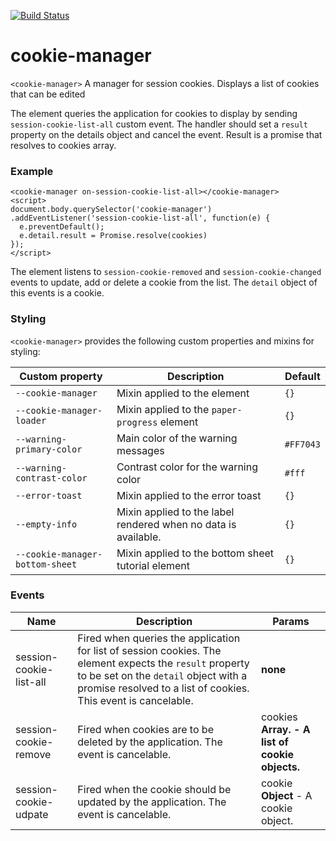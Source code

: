 [![Build Status](https://travis-ci.org/advanced-rest-client/cookie-manager.svg?branch=stage)](https://travis-ci.org/advanced-rest-client/cookie-manager)  

# cookie-manager

`<cookie-manager>` A manager for session cookies. Displays a list of cookies that can be edited

The element queries the application for cookies to display by sending
`session-cookie-list-all` custom event. The handler should set a `result` property
on the details object and cancel the event.
Result is a promise that resolves to cookies array.

### Example

```
<cookie-manager on-session-cookie-list-all></cookie-manager>
<script>
document.body.querySelector('cookie-manager')
.addEventListener('session-cookie-list-all', function(e) {
  e.preventDefault();
  e.detail.result = Promise.resolve(cookies)
});
</script>
```

The element listens to `session-cookie-removed` and `session-cookie-changed`
events to update, add or delete a cookie from the list.
The `detail` object of this events is a cookie.

### Styling
`<cookie-manager>` provides the following custom properties and mixins for styling:

Custom property | Description | Default
----------------|-------------|----------
`--cookie-manager` | Mixin applied to the element | `{}`
`--cookie-manager-loader` | Mixin applied to the `paper-progress` element | `{}`
`--warning-primary-color` | Main color of the warning messages | `#FF7043`
`--warning-contrast-color` | Contrast color for the warning color | `#fff`
`--error-toast` | Mixin applied to the error toast | `{}`
`--empty-info` | Mixin applied to the label rendered when no data is available. | `{}`
`--cookie-manager-bottom-sheet` | Mixin applied to the bottom sheet tutorial element | `{}`



### Events
| Name | Description | Params |
| --- | --- | --- |
| session-cookie-list-all | Fired when queries the application for list of session cookies. The element expects the `result` property to be set on the `detail` object with a promise resolved to a list of cookies.  This event is cancelable. | __none__ |
| session-cookie-remove | Fired when cookies are to be deleted by the application.  The event is cancelable. | cookies **Array.<Object>** - A list of cookie objects. |
| session-cookie-udpate | Fired when the cookie should be updated by the application.  The event is cancelable. | cookie **Object** - A cookie object. |
